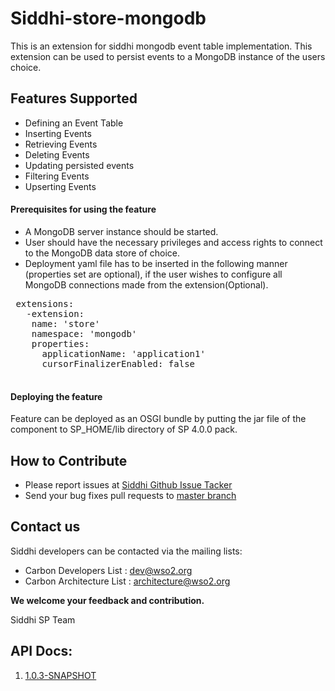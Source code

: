 Siddhi-store-mongodb
======================================

This is an extension for siddhi mongodb event table implementation. This extension can be used to persist events to a MongoDB instance of the users choice.

Features Supported
------------------
 - Defining an Event Table
 - Inserting Events
 - Retrieving Events
 - Deleting Events
 - Updating persisted events
 - Filtering Events
 - Upserting Events
           
#### Prerequisites for using the feature
 - A MongoDB server instance should be started.
 - User should have the necessary privileges and access rights to connect to the MongoDB data store of choice.
 - Deployment yaml file has to be inserted in the following manner (properties set are optional), if the user wishes to configure all MongoDB connections made from the extension(Optional).
 <pre>
 extensions:
   -extension:
    name: 'store'
    namespace: 'mongodb'
    properties:
      applicationName: 'application1'
      cursorFinalizerEnabled: false
 </pre>

#### Deploying the feature
 Feature can be deployed as an OSGI bundle by putting the jar file of the component to SP_HOME/lib directory of SP 4.0.0 pack. 

## How to Contribute
* Please report issues at [Siddhi Github Issue Tacker](https://github.com/wso2-extensions/siddhi-store-mongodb/issues)
* Send your bug fixes pull requests to [master branch](https://github.com/wso2-extensions/siddhi-store-mongodb/tree/master) 

## Contact us 
Siddhi developers can be contacted via the mailing lists:
  * Carbon Developers List : dev@wso2.org
  * Carbon Architecture List : architecture@wso2.org

**We welcome your feedback and contribution.**

Siddhi SP Team

## API Docs:

1. <a href="./api/1.0.3-SNAPSHOT.md">1.0.3-SNAPSHOT</a>
